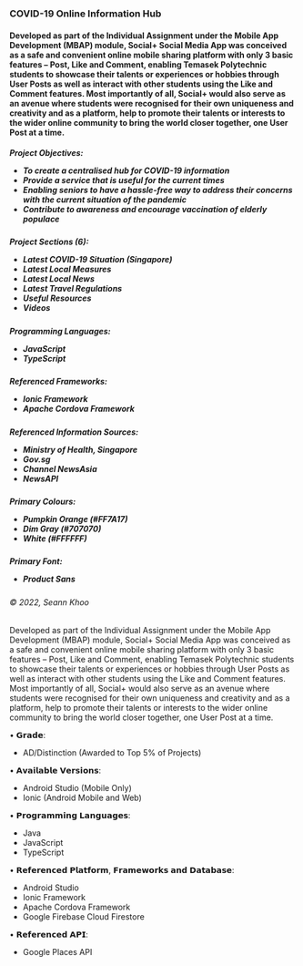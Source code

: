 <h3>COVID-19 Online Information Hub</h3>

<h4>Developed as part of the Individual Assignment under the Mobile App Development (MBAP) module, Social+ Social Media App was conceived as a safe and
convenient online mobile sharing platform with only 3 basic features – Post, Like and Comment, enabling Temasek Polytechnic students to showcase their talents or experiences or hobbies through User Posts as well as interact with other students using the Like and Comment features. Most importantly of all, Social+ would also serve as an avenue where students were recognised for their own uniqueness and creativity and as a platform, help to promote their talents or interests to the wider online community to bring the world closer together, one User Post at a time.</h4>

<h5>Project Objectives:<br>
  <ul><li>To create a centralised hub for COVID-19 information</li>
  <li>Provide a service that is useful for the current times</li>
  <li>Enabling seniors to have a hassle-free way to address their concerns with the current situation of the pandemic</li>
  <li>Contribute to awareness and encourage vaccination of elderly populace</li></ul></h5>

<h5>Project Sections (6):<br>
  <ul><li>Latest COVID-19 Situation (Singapore)</li>
  <li>Latest Local Measures</li>
  <li>Latest Local News</li>
  <li>Latest Travel Regulations</li>
  <li>Useful Resources</li>
  <li>Videos</li></ul></h5>
  
  <h5>Programming Languages:<br>
  <ul><li>JavaScript</li>
  <li>TypeScript</li></ul></h5>
  
  <h5>Referenced Frameworks:<br>
  <ul><li>Ionic Framework</li>
  <li>Apache Cordova Framework</li></ul></h5>

<h5>Referenced Information Sources:<br>
  <ul><li>Ministry of Health, Singapore</li>
  <li>Gov.sg</li>
  <li>Channel NewsAsia</li>
  <li>NewsAPI</li></ul></h5>
  
  <h5>Primary Colours:<br>
  <ul><li>Pumpkin Orange (#FF7A17)</li>
  <li>Dim Gray (#707070)</li>
  <li>White (#FFFFFF)</li></ul></h5>
  
 <h5>Primary Font:<br>
  <ul><li>Product Sans</li></ul></h5>

<h6>© 2022, Seann Khoo</h6>

Developed as part of the Individual Assignment under the Mobile App Development (MBAP) module, Social+ Social Media App was conceived as a safe and convenient online mobile sharing platform with only 3 basic features – Post, Like and Comment, enabling Temasek Polytechnic students to showcase their talents or experiences or hobbies through User Posts as well as interact with other students using the Like and Comment features. Most importantly of all, Social+ would also serve as an avenue where students were recognised for their own uniqueness and creativity and as a platform, help to promote their talents or interests to the wider online community to bring the world closer together, one User Post at a time.

• 𝗚𝗿𝗮𝗱𝗲: 
 - AD/Distinction (Awarded to Top 5% of Projects)

• 𝗔𝘃𝗮𝗶𝗹𝗮𝗯𝗹𝗲 𝗩𝗲𝗿𝘀𝗶𝗼𝗻𝘀: 
 - Android Studio (Mobile Only)
 - Ionic (Android Mobile and Web)

• 𝗣𝗿𝗼𝗴𝗿𝗮𝗺𝗺𝗶𝗻𝗴 𝗟𝗮𝗻𝗴𝘂𝗮𝗴𝗲𝘀:
 - Java 
 - JavaScript
 - TypeScript

• 𝗥𝗲𝗳𝗲𝗿𝗲𝗻𝗰𝗲𝗱 𝗣𝗹𝗮𝘁𝗳𝗼𝗿𝗺, 𝗙𝗿𝗮𝗺𝗲𝘄𝗼𝗿𝗸𝘀 𝗮𝗻𝗱 𝗗𝗮𝘁𝗮𝗯𝗮𝘀𝗲:
 - Android Studio 
 - Ionic Framework
 - Apache Cordova Framework
 - Google Firebase Cloud Firestore

• 𝗥𝗲𝗳𝗲𝗿𝗲𝗻𝗰𝗲𝗱 𝗔𝗣𝗜: 
 - Google Places API
